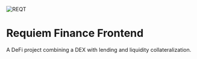![REQT](https://requiem-finance.s3.eu-west-2.amazonaws.com/logos/requiem/REQT_transparent.png)

# Requiem Finance Frontend

A DeFi project combining a DEX with lending and liquidity collateralization.
